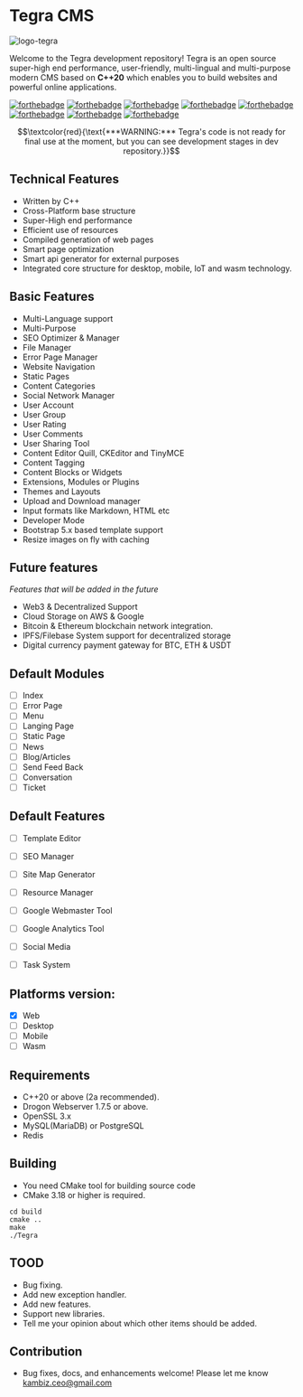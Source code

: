 # Tegra CMS
![logo-tegra](https://user-images.githubusercontent.com/4066299/185449181-b2782c96-fac6-4a4d-82ec-ba1565173d31.png)

Welcome to the Tegra development repository!
Tegra is an open source super-high end performance, user-friendly, multi-lingual and multi-purpose modern CMS based on **C++20** which enables you to build websites and powerful online applications.

[![forthebadge](https://forthebadge.com/images/badges/open-source.svg)](https://forthebadge.com)
[![forthebadge](https://forthebadge.com/images/badges/made-with-c-plus-plus.svg)](https://forthebadge.com)
[![forthebadge](https://forthebadge.com/images/badges/made-with-javascript.svg)](https://forthebadge.com)
[![forthebadge](https://forthebadge.com/images/badges/uses-html.svg)](https://forthebadge.com)
[![forthebadge](https://forthebadge.com/images/badges/uses-js.svg)](https://forthebadge.com)
[![forthebadge](https://forthebadge.com/images/badges/uses-css.svg)](https://forthebadge.com)
[![forthebadge](https://forthebadge.com/images/badges/built-with-love.svg)](https://forthebadge.com)
[![forthebadge](https://forthebadge.com/images/badges/for-you.svg)](https://forthebadge.com)

$$\textcolor{red}{\text{***WARNING:*** Tegra's code is not ready for final use at the moment, but you can see development stages in dev repository.}}$$

## Technical Features
- Written by C++
- Cross-Platform base structure
- Super-High end performance
- Efficient use of resources
- Compiled generation of web pages
- Smart page optimization
- Smart api generator for external purposes
- Integrated core structure for desktop, mobile, IoT and wasm technology.

## Basic Features
- Multi-Language support
- Multi-Purpose
- SEO Optimizer & Manager
- File Manager
- Error Page Manager
- Website Navigation
- Static Pages
- Content Categories
- Social Network Manager
- User Account
- User Group
- User Rating
- User Comments
- User Sharing Tool
- Content Editor Quill, CKEditor and TinyMCE
- Content Tagging
- Content Blocks or Widgets
- Extensions, Modules or Plugins
- Themes and Layouts
- Upload and Download manager
- Input formats like Markdown, HTML etc
- Developer Mode
- Bootstrap 5.x based template support
- Resize images on fly with caching

## Future features
_Features that will be added in the future_
- Web3 & Decentralized  Support
- Cloud Storage on AWS & Google
- Bitcoin & Ethereum blockchain network integration.
- IPFS/Filebase System support for decentralized storage
- Digital currency payment gateway for BTC, ETH & USDT

## Default Modules
- [ ] Index
- [ ] Error Page
- [ ] Menu 
- [ ] Langing Page
- [ ] Static Page
- [ ] News
- [ ] Blog/Articles
- [ ] Send Feed Back
- [ ] Conversation
- [ ] Ticket

## Default Features
- [ ] Template Editor
- [ ] SEO Manager
- [ ] Site Map Generator
- [ ] Resource Manager
- [ ] Google Webmaster Tool
- [ ] Google Analytics Tool
- [ ] Social Media
- [ ] Task System


## Platforms version:
- [x] Web
- [ ] Desktop
- [ ] Mobile
- [ ] Wasm

## Requirements
- C++20 or above (2a recommended).
- Drogon Webserver 1.7.5 or above.
- OpenSSL 3.x
- MySQL(MariaDB) or PostgreSQL
- Redis

## Building

- You need CMake tool for building source code
- CMake 3.18 or higher is required.

```
cd build
cmake ..
make
./Tegra

```

## TOOD
- Bug fixing.
- Add new exception handler.
- Add new features.
- Support new libraries.
- Tell me your opinion about which other items should be added.

## Contribution
- Bug fixes, docs, and enhancements welcome! Please let me know kambiz.ceo@gmail.com
